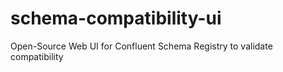 # schema-compatibility-ui
Open-Source Web UI for Confluent Schema Registry to validate compatibility
